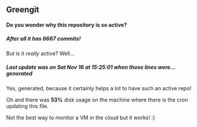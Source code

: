 ## Greengit

#### Do you wonder why this repository is so active?

##### After all it has 6667 commits!

But is it *really* active? Well...

##### Last update was on Sat Nov 16 at 15:25:01 when those lines were... generated

Yes, generated, because it certainly helps a lot to have such an active repo!

Oh and there was **53%** disk usage on the machine
where there is the cron updating this file.

Not the best way to monitor a VM in the cloud but it works! :)
